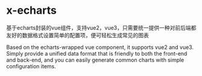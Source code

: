 # x-echarts
基于echarts封装的vue组件，支持vue2，vue3，只需要统一提供一种对前后端都友好的数据格式设置简单的配置项，便可轻松生成常见的图表

Based on the echarts-wrapped vue component, it supports vue2 and vue3. Simply provide a unified data format that is friendly to both the front-end and back-end, and you can easily generate common charts with simple configuration items.